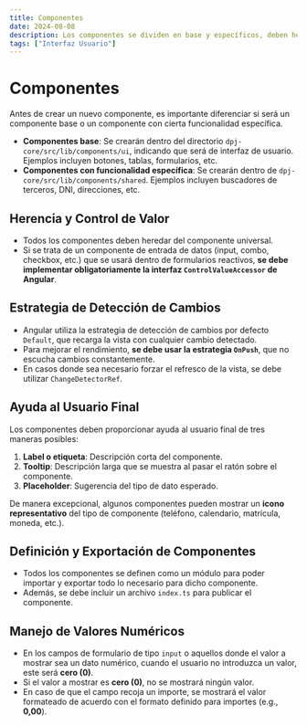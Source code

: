 ```yaml
---
title: Componentes
date: 2024-08-08
description: Los componentes se dividen en base y específicos, deben heredar del componente universal, utilizar estrategias de detección de cambios eficientes, y proporcionar ayuda al usuario a través de etiquetas, tooltips y placeholders.
tags: ["Interfaz Usuario"]
---
```



# Componentes

Antes de crear un nuevo componente, es importante diferenciar si será un componente base o un componente con cierta funcionalidad específica. 

- **Componentes base**: Se crearán dentro del directorio `dpj-core/src/lib/components/ui`, indicando que será de interfaz de usuario. Ejemplos incluyen botones, tablas, formularios, etc.
- **Componentes con funcionalidad específica**: Se crearán dentro de `dpj-core/src/lib/components/shared`. Ejemplos incluyen buscadores de terceros, DNI, direcciones, etc.

## Herencia y Control de Valor
- Todos los componentes deben heredar del componente universal.
- Si se trata de un componente de entrada de datos (input, combo, checkbox, etc.) que se usará dentro de formularios reactivos, **se debe implementar obligatoriamente la interfaz `ControlValueAccessor` de Angular**.

## Estrategia de Detección de Cambios
- Angular utiliza la estrategia de detección de cambios por defecto `Default`, que recarga la vista con cualquier cambio detectado.
- Para mejorar el rendimiento, **se debe usar la estrategia `OnPush`**, que no escucha cambios constantemente. 
- En casos donde sea necesario forzar el refresco de la vista, se debe utilizar `ChangeDetectorRef`.

## Ayuda al Usuario Final
Los componentes deben proporcionar ayuda al usuario final de tres maneras posibles:
1. **Label o etiqueta**: Descripción corta del componente.
2. **Tooltip**: Descripción larga que se muestra al pasar el ratón sobre el componente.
3. **Placeholder**: Sugerencia del tipo de dato esperado.

De manera excepcional, algunos componentes pueden mostrar un **icono representativo** del tipo de componente (teléfono, calendario, matrícula, moneda, etc.).

## Definición y Exportación de Componentes
- Todos los componentes se definen como un módulo para poder importar y exportar todo lo necesario para dicho componente.
- Además, se debe incluir un archivo `index.ts` para publicar el componente.

## Manejo de Valores Numéricos
- En los campos de formulario de tipo `input` o aquellos donde el valor a mostrar sea un dato numérico, cuando el usuario no introduzca un valor, este será **cero (0)**.
- Si el valor a mostrar es **cero (0)**, no se mostrará ningún valor.
- En caso de que el campo recoja un importe, se mostrará el valor formateado de acuerdo con el formato definido para importes (e.g., **0,00**).
